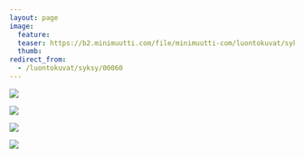 ```yaml
---
layout: page
image:
  feature:
  teaser: https://b2.minimuutti.com/file/minimuutti-com/luontokuvat/syksy/DSC49745-245px.jpg
  thumb:
redirect_from:
  - /luontokuvat/syksy/00060
---
```


[![](https://b2.minimuutti.com/file/minimuutti-com/luontokuvat/syksy/DSC49745-800px.jpg)](https://dl.dropboxusercontent.com/sh/ea1wtnz7z734o12/AADPRglt_dZh6hFuZ2n4QAuJa/luontokuvat/syksy/DSC49745.jpg)

[![](https://b2.minimuutti.com/file/minimuutti-com/luontokuvat/syksy/DSC49746-800px.jpg)](https://dl.dropboxusercontent.com/sh/ea1wtnz7z734o12/AABRGVewl1Lnr5BKjXOO2ouQa/luontokuvat/syksy/DSC49746.jpg)

[![](https://b2.minimuutti.com/file/minimuutti-com/luontokuvat/syksy/DSC49754-800px.jpg)](https://dl.dropboxusercontent.com/sh/ea1wtnz7z734o12/AAC4ceTa3gS4wC1aG9ZTdauka/luontokuvat/syksy/DSC49754.jpg)

[![](https://b2.minimuutti.com/file/minimuutti-com/luontokuvat/syksy/DSC49763-800px.jpg)](https://dl.dropboxusercontent.com/sh/ea1wtnz7z734o12/AABn0FITgyDHZ9xDV27r0yafa/luontokuvat/syksy/DSC49763.jpg)
